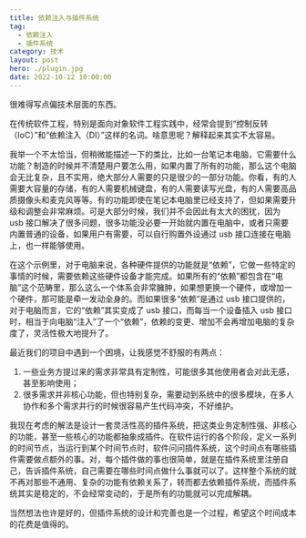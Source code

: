```yaml
---
title: 依赖注入与插件系统
tag:
  - 依赖注入
  - 插件系统
category: 技术
layout: post
hero: ./plugin.jpg
date: 2022-10-12 10:00:00
---
```


很难得写点偏技术层面的东西。

在传统软件工程，特别是面向对象软件工程实践中，经常会提到“控制反转（IoC）”和“依赖注入（DI）”这样的名词。啥意思呢？解释起来其实不太容易。

我举一个不太恰当，但稍微能描述一下的类比，比如一台笔记本电脑，它需要什么功能？制造的时候并不清楚用户要怎么用，如果内置了所有的功能，那么这个电脑会无比复杂，且不实用，绝大部分人需要的只是很少的一部分功能。你看，有的人需要大容量的存储，有的人需要机械键盘，有的人需要读写光盘，有的人需要高品质摄像头和麦克风等等。有的功能即使在笔记本电脑里已经支持了，但如果需要升级和调整会非常麻烦。可是大部分时候，我们并不会因此有太大的困扰，因为 usb 接口解决了很多问题，很多功能没必要一开始就内置在电脑中，或者只需要内置普通的设备，如果用户有需要，可以自行购置外设通过 usb 接口连接在电脑上，也一样能够使用。

在这个示例里，对于电脑来说，各种硬件提供的功能就是“依赖”，它做一些特定的事情的时候，需要依赖这些硬件设备才能完成。如果所有的“依赖”都包含在“电脑”这个范畴里，那么这么一个体系会非常臃肿，如果想更换一个硬件，或增加一个硬件，那可能是牵一发动全身的。而如果很多“依赖”是通过 usb 接口提供的，对于电脑而言，它的“依赖”其实变成了 usb 接口，而每当一个设备插入 usb 接口时，相当于向电脑“注入”了一个“依赖”，依赖的变更、增加不会再增加电脑的复杂度了，灵活性极大地提升了。

最近我们的项目中遇到一个困境，让我感觉不舒服的有两点：

1. 一些业务方提过来的需求非常具有定制性，可能很多其他使用者会对此无感，甚至影响使用；
2. 很多需求并非核心功能，但也特别复杂，需要动到系统中的很多模块，在多人协作和多个需求并行的时候很容易产生代码冲突，不好维护。

我现在考虑的解法是设计一套灵活性高的插件系统，把这类业务定制性强、非核心的功能，甚至一些核心的功能都抽象成插件。在软件运行的各个阶段，定义一系列的时间节点，当运行到某个时间节点时，软件问问插件系统，这个时间点有哪些插件需要做点额外的事。对，每个插件做的事也很简单，就是在插件系统里注册自己，告诉插件系统，自己需要在哪些时间点做什么事就可以了。这样整个系统的就不再对那些不通用、复杂的功能有依赖关系了，转而都去依赖插件系统，而插件系统其实是稳定的，不会经常变动的，于是所有的功能就可以完成解耦。

当然想法也许是好的，但插件系统的设计和完善也是一个过程，希望这个时间成本的花费是值得的。
